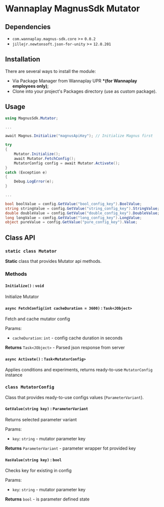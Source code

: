 # Wannaplay MagnusSdk Mutator

## Dependencies
- `com.wannaplay.magnus-sdk.core` >= `0.0.2`
- `jillejr.newtonsoft.json-for-unity` >= `12.0.201`

## Installation
There are several ways to install the module:
- Via Package Manager from Wannaplay UPR **\*(for Wannaplay employees only)**;
- Clone into your project's Packages directory (use as custom package).

## Usage

```c#
using MagnusSdk.Mutator;

...

await Magnus.Initialize("magnusApiKey"); // Initialize Magnus first

try
{
    Mutator.Initialize();
    await Mutator.FetchConfig();
    MutatorConfig сonfig = await Mutator.Activate();
}
catch (Exception e)
{
    Debug.LogError(e);
}

...

bool boolValue = сonfig.GetValue("bool_config_key").BoolValue;
string stringValue = сonfig.GetValue("string_config_key").StringValue;
double doubleValue = сonfig.GetValue("double_config_key").DoubleValue;
long longValue = сonfig.GetValue("long_config_key").LongValue;
object pureValue = config.GetValue("pure_config_key").Value; 
 ```

## Class API

### `static class Mutator`

**Static** class that provides Mutator api methods.

### Methods

#### `Initialize()` : `void`
Initialize Mutator

#### `async FetchConfig(int cacheDuration = 3600)` : `Task<JObject>`
Fetch and cache mutator config

Params:
- `cacheDuration`: `int` - config cache duration in seconds

**Returns** `Task<JObject>` - Parsed json response from server

#### `async Activate()` : `Task<MutatorConfig>`
Applies conditions and experiments, returns ready-to-use `MutatorConfig` instance

### `class MutatorConfig`

Class that provides ready-to-use configs values (`ParameterVariant`).

#### `GetValue(string key)` : `ParameterVariant`
Returns selected parameter variant

Params:
- `key`: `string` - mutator parameter key

**Returns** `ParameterVariant` - parameter wrapper fot provided key

#### `HasValue(string key)` : `bool`
Checks key for existing in config

Params:
- `key`: `string` - mutator parameter key

**Returns** `bool` - is parameter defined state

